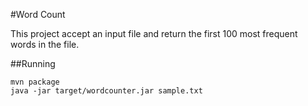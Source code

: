 #Word Count

This project accept an input file and return the first 100 most frequent words in the file.

##Running

```test
mvn package
java -jar target/wordcounter.jar sample.txt
```